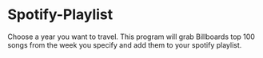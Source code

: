 # Spotify-Playlist
Choose a year you want to travel. This program will grab Billboards top 100 songs from the week you specify and add them to your spotify playlist.
